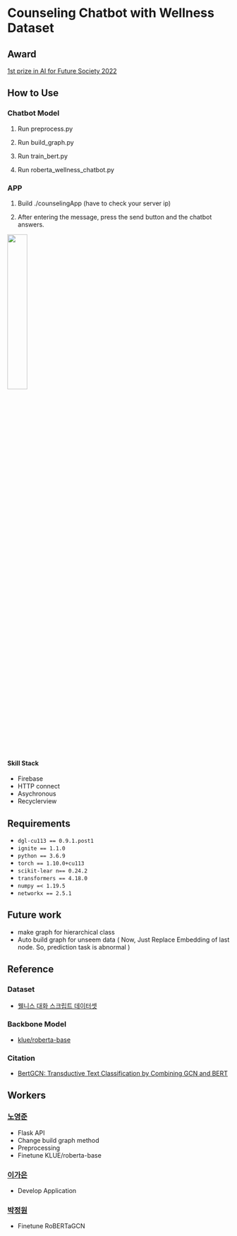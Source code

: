 # Counseling Chatbot with Wellness Dataset

## Award
[1st prize in AI for Future Society 2022](https://github.com/payitfoward/counseling_chatbot/blob/main/%EC%83%81%EC%9E%A5.jpg)

## How to Use

### Chatbot Model

1. Run preprocess.py

2. Run build_graph.py

3. Run train_bert.py

4. Run roberta_wellness_chatbot.py

### APP
1. Build ./counselingApp (have to check your server ip)

2. After entering the message, press the send button and the chatbot answers.
<img src="https://user-images.githubusercontent.com/92314556/211301855-308256b7-df7a-4d11-a095-93e57c968e75.png"  width="30%" />

#### Skill Stack
- Firebase
- HTTP connect
- Asychronous
- Recyclerview



## Requirements

- `dgl-cu113 == 0.9.1.post1`
- `ignite == 1.1.0`
- `python == 3.6.9`
- `torch == 1.10.0+cu113`
- `scikit-lear n== 0.24.2`
- `transformers == 4.18.0`
- `numpy =< 1.19.5`
- `networkx == 2.5.1`

## Future work

- make graph for hierarchical class
- Auto build graph for unseem data ( Now, Just Replace Embedding of last node. So, prediction task is abnormal )

## Reference

### Dataset

- [웰니스 대화 스크립트 데이터셋](https://aihub.or.kr/aihubdata/data/view.do?currMenu=120&topMenu=100&aihubDataSe=extrldata&dataSetSn=267)

### Backbone Model

- [klue/roberta-base](https://huggingface.co/klue/roberta-base)

### Citation

- [BertGCN: Transductive Text Classification by Combining GCN and BERT](https://arxiv.org/abs/2105.05727)

## Workers

### [노영준](https://github.com/youngjun-99)
- Flask API
- Change build graph method
- Preprocessing
- Finetune KLUE/roberta-base

### [이가은](https://github.com/gaeun5744)
- Develop Application

### [박정원](https://github.com/jardin00)
- Finetune RoBERTaGCN 

